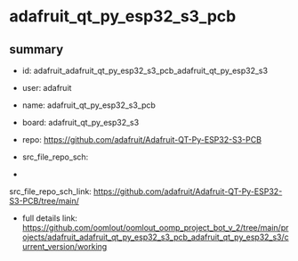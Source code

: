# adafruit_qt_py_esp32_s3_pcb
 
## summary 
* id: adafruit_adafruit_qt_py_esp32_s3_pcb_adafruit_qt_py_esp32_s3
* user: adafruit
* name: adafruit_qt_py_esp32_s3_pcb
* board: adafruit_qt_py_esp32_s3
* repo: https://github.com/adafruit/Adafruit-QT-Py-ESP32-S3-PCB



* src_file_repo_sch: 
*
 src_file_repo_sch_link: https://github.com/adafruit/Adafruit-QT-Py-ESP32-S3-PCB/tree/main/
* full details link: https://github.com/oomlout/oomlout_oomp_project_bot_v_2/tree/main/projects/adafruit_adafruit_qt_py_esp32_s3_pcb_adafruit_qt_py_esp32_s3/current_version/working  






